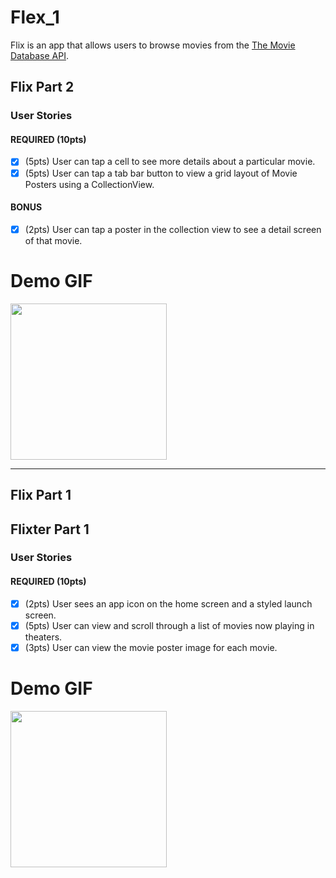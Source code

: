 # Flex_1

Flix is an app that allows users to browse movies from the [The Movie Database API](http://docs.themoviedb.apiary.io/#).

## Flix Part 2

### User Stories

#### REQUIRED (10pts)
- [X] (5pts) User can tap a cell to see more details about a particular movie.
- [X] (5pts) User can tap a tab bar button to view a grid layout of Movie Posters using a CollectionView.

#### BONUS
- [X] (2pts) User can tap a poster in the collection view to see a detail screen of that movie.


# Demo GIF

<img src="https://github.com/AndreaHabib/Flex_1/blob/main/flex_1.gif" width=250><br>

---

## Flix Part 1


## Flixter Part 1

### User Stories

#### REQUIRED (10pts)
- [x] (2pts) User sees an app icon on the home screen and a styled launch screen.
- [x] (5pts) User can view and scroll through a list of movies now playing in theaters.
- [x] (3pts) User can view the movie poster image for each movie.

# Demo GIF

<img src="https://github.com/AndreaHabib/Flex_1/blob/main/part1.gif" width=250><br>

